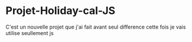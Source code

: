 # Projet-Holiday-cal-JS
 C'est un nouvelle projet que j'ai fait avant seul difference cette fois je vais utilise seullement js
